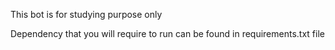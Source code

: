This bot is for studying purpose only


Dependency that you will require to run can be found in requirements.txt file
